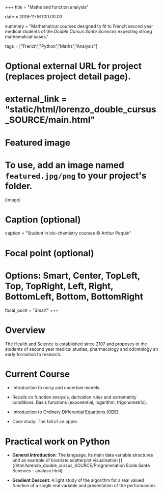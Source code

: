 +++
title = "Maths and function analysis"

date = 2018-11-16T00:00:00

summary = "Mathematical courses designed to fit to French second year medical students of the *Double Cursus Sante Sciences* expecting strong mathematical bases."

tags = ["French","Python","Maths","Analysis"]

# Optional external URL for project (replaces project detail page).
# external_link = "static/html/lorenzo_double_cursus_SOURCE/main.html"

# Featured image
# To use, add an image named `featured.jpg/png` to your project's folder. 
[image]
  # Caption (optional)
  caption = "Student in bio-chemistry courses © Arthur Pequin"

  # Focal point (optional)
  # Options: Smart, Center, TopLeft, Top, TopRight, Left, Right, BottomLeft, Bottom, BottomRight
  focal_point = "Smart"
+++

# Overview

The [Health and Science](https://www.u-bordeaux.fr/Actualites/De-la-formation/Ecole-sante-sciences-un-parcours-d-excellence) is established since 2107 and proposes to the students of second year medical studies, pharmacology and odontology an early formation to research.

# Current Course

   - Introduction to noisy and uncertain models.
   
   - Recalls on function analysis, derivation rules and extrematlity conditions. Basis functions (exponential, logarithm, trigonometric).

   - Introduction to Ordinary Differential Equations (ODE).

   - Case study: The fall of an apple.

[<i class="fa fa-file-pdf fa-2x"></i>](/html/lorenzo_double_cursus_SOURCE/Ecole_Sante_Sciences.pdf)

# Practical work on Python

  - **General Introduction**: The language, its main data variable structures and an example of bivariate scatterplot visualisation [<i class="fab fa-python fab-2x"></i>](/html/lorenzo_double_cursus_SOURCE/Programmation Ecole Sante Sciences - analyse.html)

  - **Gradient Descent**: A light study of the algorithm for a real valued function of a single real variable and presentation of the performances [<i class="fab fa-python fab-2x"></i>](/html/lorenzo_double_cursus_SOURCE/Double_cursus_td1_correction.html)